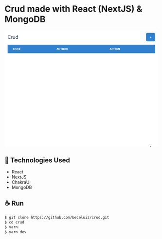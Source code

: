 # Crud made with React (NextJS) & MongoDB

<img src="src/assets/crud-next.gif">

## 🚀 Technologies Used

  - React
  - NextJS
  - ChakraUI
  - MongoDB
  
## ☕ Run
```shell
$ git clone https://github.com/beceluiz/crud.git
$ cd crud
$ yarn
$ yarn dev
```
